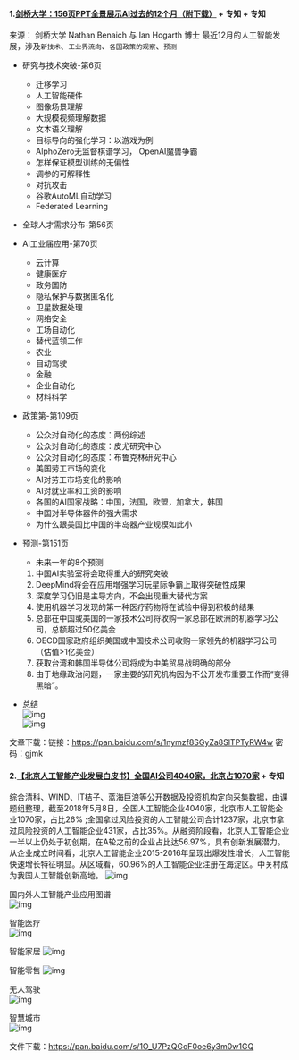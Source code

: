 #### 1.[剑桥大学：156页PPT全景展示AI过去的12个月（附下载）][Title-0706-01] + 专知 + 专知    

来源： 剑桥大学 Nathan Benaich 与 Ian Hogarth 博士 最近12月的人工智能发展，涉及`新技术`、`工业界流向`、`各国政策的观察`、`预测`   

* 研究与技术突破-第6页
    * 迁移学习
    * 人工智能硬件
    * 图像场景理解
    * 大规模视频理解数据
    * 文本语义理解
    * 目标导向的强化学习：以游戏为例
    * AlphoZero无监督棋谱学习， OpenAI魔兽争霸
    * 怎样保证模型训练的无偏性
    * 调参的可解释性
    * 对抗攻击
    * 谷歌AutoML自动学习
    * Federated Learning
* 全球人才需求分布-第56页
* AI工业届应用-第70页
    * 云计算
    * 健康医疗
    * 政务国防
    * 隐私保护与数据匿名化
    * 卫星数据处理
    * 网络安全
    * 工场自动化
    * 替代蓝领工作
    * 农业
    * 自动驾驶
    * 金融
    * 企业自动化
    * 材料科学
* 政策第-第109页
    * 公众对自动化的态度：两份综述
    * 公众对自动化的态度：皮尤研究中心
    * 公众对自动化的态度：布鲁克林研究中心
    * 美国劳工市场的变化
    * AI对劳工市场变化的影响
    * AI对就业率和工资的影响
    * 各国的AI国家战略：中国，法国，欧盟，加拿大，韩国
    * 中国对半导体器件的强大需求
    * 为什么跟美国比中国的半岛器产业规模如此小
* 预测-第151页
    * 未来一年的8个预测
    1. 中国AI实验室将会取得重大的研究突破   
    2. DeepMind将会在应用增强学习玩星际争霸上取得突破性成果    
    3. 深度学习仍旧是主导方向，不会出现重大替代方案    
    4. 使用机器学习发现的第一种医疗药物将在试验中得到积极的结果   
    5. 总部在中国或美国的一家技术公司将收购一家总部在欧洲的机器学习公司，总额超过50亿美金    
    6. OECD国家政府组织美国或中国技术公司收购一家领先的机器学习公司（估值>1亿美金）   
    7. 获取台湾和韩国半导体公司将成为中美贸易战明确的部分   
    8. 由于地缘政治问题，一家主要的研究机构因为不公开发布重要工作而“变得黑暗”。

* 总结  
![img][img-0706-0101]   
![img][img-0706-0102]


文章下载：链接：https://pan.baidu.com/s/1nymzf8SGyZa8SlTPTyRW4w   密码：gjmk

#### 2.[【北京人工智能产业发展白皮书】全国AI公司4040家，北京占1070家][Title-0706-02] + 专知   

综合清科、WIND、IT桔子、蓝海巨浪等公开数据及投资机构定向采集数据，由课题组整理，截至2018年5月8日，全国人工智能企业4040家，北京市人工智能企业1070家，占比26% ;全国拿过风险投资的人工智能公司合计1237家，北京市拿过风险投资的人工智能企业431家，占比35%。从融资阶段看，北京人工智能企业一半以上仍处于初创期，在A轮之前的企业占比达56.97%，具有创新发展潜力。从企业成立时间看，北京人工智能企业2015-2016年呈现出爆发性增长，人工智能快速增长特征明显。从区域看，60.96%的人工智能企业注册在海淀区。中关村成为我国人工智能创新高地。 
![img][img-0706-0201]   

国内外人工智能产业应用图谱  
![img][img-0706-0202]   

智能医疗  
![img][img-0706-0203]   

智能家居 
![img][img-0706-0204]   

智能零售
![img][img-0706-0205]

无人驾驶  
![img][img-0706-0206]  

智慧城市  
![img][img-0706-0207]



文件下载：https://pan.baidu.com/s/1O_U7PzQGoF0oe6y3m0w1GQ

[Title-0706-01]:https://mp.weixin.qq.com/s/gggH7H1Bv1Cecz8wF2a1Pw
[Title-0706-02]:https://mp.weixin.qq.com/s/bvb_9dkBbktp1hsgowYHNw
[img-0706-0101]:./img/20180706-01-01.png
[img-0706-0102]:./img/20180706-01-02.png
[img-0706-0201]:./img/20180706-02-01.png
[img-0706-0202]:./img/20180706-02-02.png
[img-0706-0203]:./img/20180706-02-03.png
[img-0706-0204]:./img/20180706-02-04.png
[img-0706-0205]:./img/20180706-02-05.png
[img-0706-0206]:./img/20180706-02-06.png
[img-0706-0207]:./img/20180706-02-07.png